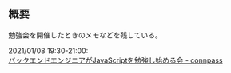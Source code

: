 ## 概要
勉強会を開催したときのメモなどを残している。

2021/01/08 19:30-21:00:  
[バックエンドエンジニアがJavaScriptを勉強し始める会 - connpass](https://connpass.com/event/200569/)
